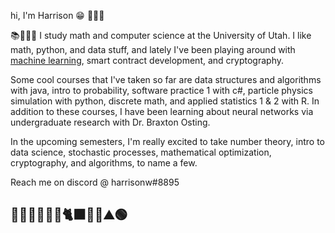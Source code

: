hi, I'm Harrison 😁 🙋🏻‍♂  

📚👨🏻‍💻 I study math and computer science at the University of Utah. I like math, python, and data stuff, and lately I've been playing around with [machine learning](https://github.com/harrison-webb/plant-classification), smart contract development, and cryptography.  

Some cool courses that I've taken so far are data structures and algorithms with java, intro to probability, software practice 1 with c#, particle physics simulation with python, discrete math, and applied statistics 1 & 2 with R. In addition to these courses, I have been learning about neural networks via undergraduate research with Dr. Braxton Osting.

In the upcoming semesters, I'm really excited to take number theory, intro to data science, stochastic processes, mathematical optimization, cryptography, and algorithms, to name a few.  
   
Reach me on discord @ harrisonw#8895  

## 🐉🌱🔮🧙🏼‍♂️🐈‍⬛✨🧋⛰🟢
<!---
harrison-webb/harrison-webb is a ✨ special ✨ repository because its `README.md` (this file) appears on your GitHub profile.
You can click the Preview link to take a look at your changes.
--->

